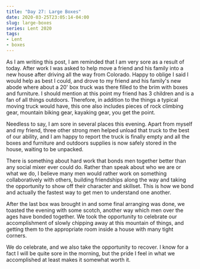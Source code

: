 ```yaml
---
title: "Day 27: Large Boxes"
date: 2020-03-25T23:05:14-04:00
slug: large-boxes
series: Lent 2020
tags:
- Lent
- boxes
---
```

As I am writing this post, I am reminded that I am very sore as a result of today. After work I was asked to help move a friend and his family into a new house after driving all the way from Colorado. Happy to oblige I said I would help as best I could, and drove to my friend and his family's new abode where about a 20' box truck was there filled to the brim with boxes and furniture. I should mention at this point my friend has 3 children and is a fan of all things outdoors. Therefore, in addition to the things a typical moving truck would have, this one also includes pieces of rock climbing gear, mountain biking gear, kayaking gear, you get the point.

Needless to say, I am sore in several places this evening. Apart from myself and my friend, three other strong men helped unload that truck to the best of our ability, and I am happy to report the truck is finally empty and all the boxes and furniture and outdoors supplies is now safely stored in the house, waiting to be unpacked. 

There is something about hard work that bonds men together better than any social mixer ever could do. Rather than speak about who we are or what we do, I believe many men would rather work on something collaboratively with others, building friendships along the way and taking the opportunity to show off their character and skillset. This is how we bond and actually the fastest way to get men to understand one another. 

After the last box was brought in and some final arranging was done, we toasted the evening with some scotch, another way which men over the ages have bonded together. We took the opportunity to celebrate our accomplishment of slowly chipping away at this mountain of things, and getting them to the appropriate room inside a house with many tight corners. 

We do celebrate, and we also take the opportunity to recover. I know for a fact I will be quite sore in the morning, but the pride I feel in what we accomplished at least makes it somewhat worth it. 

